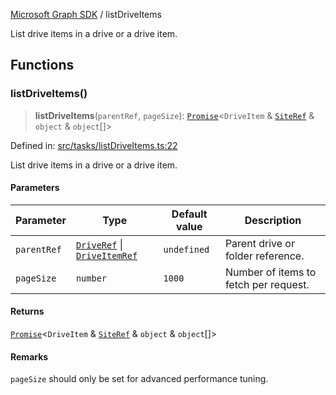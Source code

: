 [Microsoft Graph SDK](README.md) / listDriveItems

List drive items in a drive or a drive item.

## Functions

### listDriveItems()

> **listDriveItems**(`parentRef`, `pageSize`): [`Promise`](https://developer.mozilla.org/docs/Web/JavaScript/Reference/Global_Objects/Promise)\<`DriveItem` & [`SiteRef`](SiteRef.md#siteref) & `object` & `object`[]\>

Defined in: [src/tasks/listDriveItems.ts:22](https://github.com/Future-Secure-AI/microsoft-graph/blob/main/src/tasks/listDriveItems.ts#L22)

List drive items in a drive or a drive item.

#### Parameters

| Parameter | Type | Default value | Description |
| ------ | ------ | ------ | ------ |
| `parentRef` | [`DriveRef`](DriveRef.md#driveref) \| [`DriveItemRef`](DriveItemRef.md#driveitemref) | `undefined` | Parent drive or folder reference. |
| `pageSize` | `number` | `1000` | Number of items to fetch per request. |

#### Returns

[`Promise`](https://developer.mozilla.org/docs/Web/JavaScript/Reference/Global_Objects/Promise)\<`DriveItem` & [`SiteRef`](SiteRef.md#siteref) & `object` & `object`[]\>

#### Remarks

`pageSize` should only be set for advanced performance tuning.

